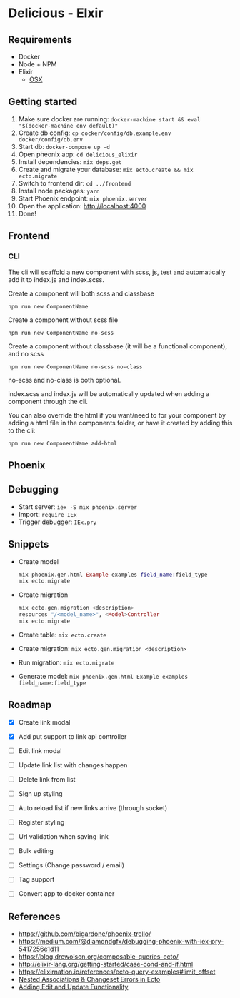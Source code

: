 # Delicious - Elxir

## Requirements

- Docker
- Node + NPM
- Elixir
    - [OSX](http://elixir-lang.org/install.html#mac-os-x)

## Getting started

1. Make sure docker are running: `docker-machine start && eval "$(docker-machine env default)"`
1. Create db config: `cp docker/config/db.example.env docker/config/db.env`
1. Start db: `docker-compose up -d`
1. Open pheonix app: `cd delicious_elixir`
1. Install dependencies: `mix deps.get`
1. Create and migrate your database: `mix ecto.create && mix ecto.migrate`
1. Switch to frontend dir: `cd ../frontend`
1. Install node packages: `yarn`
1. Start Phoenix endpoint: `mix phoenix.server`
1. Open the application: [http://localhost:4000](http://localhost:4000)
1. Done!


## Frontend

### CLI

The cli will scaffold a new component with scss, js, test and automatically add it to index.js and index.scss.

Create a component will both scss and classbase

    npm run new ComponentName

Create a component without scss file

    npm run new ComponentName no-scss

Create a component without classbase (it will be a functional component), and no scss

    npm run new ComponentName no-scss no-class

no-scss and no-class is both optional.

index.scss and index.js will be automatically updated when adding a component through the cli.

You can also override the html if you want/need to for your component by adding a html file in the components folder, or have it created by adding this to the cli:

    npm run new ComponentName add-html


## Phoenix

## Debugging

- Start server: `iex -S mix phoenix.server`
- Import: `require IEx`
- Trigger debugger: `IEx.pry`


## Snippets

- Create model

    ```elixir
    mix phoenix.gen.html Example examples field_name:field_type
    mix ecto.migrate
    ```
- Create migration

    ```elixir
    mix ecto.gen.migration <description>
    resources "/<model_name>", <Model>Controller
    mix ecto.migrate
    ```
- Create table: `mix ecto.create`
- Create migration: `mix ecto.gen.migration <description>`
- Run migration: `mix ecto.migrate`
- Generate model: `mix phoenix.gen.html Example examples field_name:field_type`

## Roadmap

- [x] Create link modal
- [x] Add put support to link api controller
- [ ] Edit link modal
- [ ] Update link list with changes happen
- [ ] Delete link from list
- [ ] Sign up styling
- [ ] Auto reload list if new links arrive (through socket)
- [ ] Register styling
- [ ] Url validation when saving link
- [ ] Bulk editing
- [ ] Settings (Change password / email)
- [ ] Tag support
- [ ] Convert app to docker container


## References

- https://github.com/bigardone/phoenix-trello/
- https://medium.com/@diamondgfx/debugging-phoenix-with-iex-pry-5417256e1d11
- https://blog.drewolson.org/composable-queries-ecto/
- http://elixir-lang.org/getting-started/case-cond-and-if.html
- https://elixirnation.io/references/ecto-query-examples#limit_offset
- [Nested Associations & Changeset Errors in Ecto](https://medium.com/@cjbell_/nested-associations-changeset-errors-in-ecto-f0ce6a4fec70#.f6eiiep25)
- [Adding Edit and Update Functionality](http://phoenix.thefirehoseproject.com/7.html)
